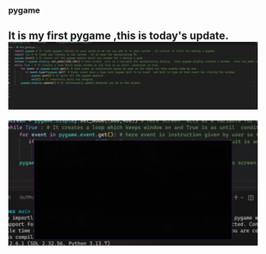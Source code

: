 ### pygame 
It is my first pygame ,this is today's update.
![alt text](image-2.png)
----
 ![alt text](image-1.png)